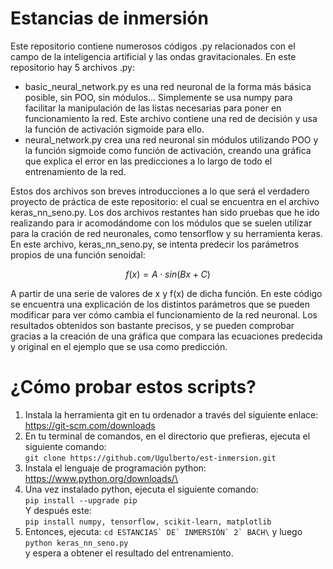 # Estancias de inmersión
Este repositorio contiene numerosos códigos .py relacionados con el campo de la inteligencia artificial y las ondas gravitacionales. En este repositorio hay 5 archivos .py:
- basic_neural_network.py es una red neuronal de la forma más básica posible, sin POO, sin módulos... Simplemente se usa numpy para facilitar la manipulación de las listas necesarias para poner en funcionamiento la red. Este archivo contiene una red de decisión y usa la función de activación sigmoide para ello.
- neural_network.py crea una red neuronal sin módulos utilizando POO y la función sigmoide como función de activación, creando una gráfica que explica el error en las predicciones a lo largo de todo el entrenamiento de la red.

Estos dos archivos son breves introducciones a lo que será el verdadero proyecto de práctica de este repositorio: el cual se encuentra en el archivo keras_nn_seno.py. Los dos archivos restantes han sido pruebas que he ido realizando para ir acomodándome con los módulos que se suelen utilizar para la cración de red neuronales, como tensorflow y su herramienta keras.
En este archivo, keras_nn_seno.py, se intenta predecir los parámetros propios de una función senoidal:
```math
f(x)=A⋅sin(Bx+C)
```
A partir de una serie de valores de x y f(x) de dicha función.
En este código se encuentra una explicación de los distintos parámetros que se pueden modificar para ver cómo cambia el funcionamiento de la red neuronal.
Los resultados obtenidos son bastante precisos, y se pueden comprobar gracias a la creación de una gráfica que compara las ecuaciones predecida y original en el ejemplo que se usa como predicción.

# ¿Cómo probar estos scripts?
1. Instala la herramienta git en tu ordenador a través del siguiente enlace: https://git-scm.com/downloads
2. En tu terminal de comandos, en el directorio que prefieras, ejecuta el siguiente comando:\
   ```git clone https://github.com/Ugulberto/est-inmersion.git```
3. Instala el lenguaje de programación python: https://www.python.org/downloads/\
4. Una vez instalado python, ejecuta el siguiente comando:\
   ```pip install --upgrade pip```\
   Y después este:\
  ```pip install numpy, tensorflow, scikit-learn, matplotlib```
6. Entonces, ejecuta:
   ```cd ESTANCIAS` DE` INMERSIÓN` 2` BACH\``` y luego\
   ```python keras_nn_seno.py```\
y espera a obtener el resultado del entrenamiento.
